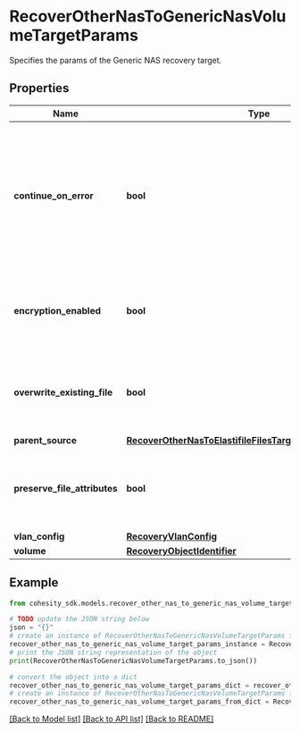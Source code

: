 # RecoverOtherNasToGenericNasVolumeTargetParams

Specifies the params of the Generic NAS recovery target.

## Properties

Name | Type | Description | Notes
------------ | ------------- | ------------- | -------------
**continue_on_error** | **bool** | Specifies whether to continue recovering other volumes if one of the volumes fails to recover. Default value is false. | [optional] 
**encryption_enabled** | **bool** | Specifies whether encryption should be enabled during recovery. | [optional] 
**overwrite_existing_file** | **bool** | Specifies whether to overwrite existing file/folder during recovery. | [optional] 
**parent_source** | [**RecoverOtherNasToElastifileFilesTargetParamsParentSource**](RecoverOtherNasToElastifileFilesTargetParamsParentSource.md) |  | [optional] 
**preserve_file_attributes** | **bool** | Specifies whether to preserve file/folder attributes during recovery. | [optional] 
**vlan_config** | [**RecoveryVlanConfig**](RecoveryVlanConfig.md) |  | [optional] 
**volume** | [**RecoveryObjectIdentifier**](RecoveryObjectIdentifier.md) |  | 

## Example

```python
from cohesity_sdk.models.recover_other_nas_to_generic_nas_volume_target_params import RecoverOtherNasToGenericNasVolumeTargetParams

# TODO update the JSON string below
json = "{}"
# create an instance of RecoverOtherNasToGenericNasVolumeTargetParams from a JSON string
recover_other_nas_to_generic_nas_volume_target_params_instance = RecoverOtherNasToGenericNasVolumeTargetParams.from_json(json)
# print the JSON string representation of the object
print(RecoverOtherNasToGenericNasVolumeTargetParams.to_json())

# convert the object into a dict
recover_other_nas_to_generic_nas_volume_target_params_dict = recover_other_nas_to_generic_nas_volume_target_params_instance.to_dict()
# create an instance of RecoverOtherNasToGenericNasVolumeTargetParams from a dict
recover_other_nas_to_generic_nas_volume_target_params_from_dict = RecoverOtherNasToGenericNasVolumeTargetParams.from_dict(recover_other_nas_to_generic_nas_volume_target_params_dict)
```
[[Back to Model list]](../README.md#documentation-for-models) [[Back to API list]](../README.md#documentation-for-api-endpoints) [[Back to README]](../README.md)


